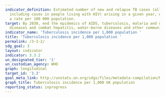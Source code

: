 ```yaml
---
indicator_definition: Estimated number of new and relapse TB cases (all forms of TB,
  including cases in people living with HIV) arising in a given year, expressed as
  a rate per 100 000 population.
target: By 2030, end the epidemics of AIDS, tuberculosis, malaria and neglected tropical
  diseases and combat hepatitis, water-borne diseases and other communicable diseases.
indicator_name: 'Tuberculosis incidence per 1,000 population '
title: 'Tuberculosis incidence per 1,000 population '
permalink: /3-3-2/
sdg_goal: 3
layout: indicator
indicator: 3.3.2
un_designated_tier: '1'
un_custodian_agency: WHO
graph: longitudinal
target_id: '3.3'
goal_meta_link: http://unstats.un.org/sdgs/files/metadata-compilation/Metadata-Goal-3.pdf
graph_title: Tuberculosis incidence per 1,000 UK population
reporting_status: inprogress
---
```

